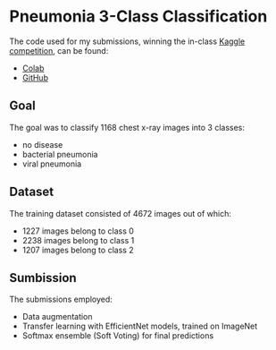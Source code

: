 # Pneumonia 3-Class Classification
The code used for my submissions, winning the in-class <a href="https://www.kaggle.com/c/detect-pneumonia-fall-2021/leaderboard"> Kaggle competition</a>, can be found:
* <a href="https://colab.research.google.com/drive/1SscqutZjmk5CDowhF3I7bMF30KM7C1sD?usp=sharing">Colab</a>
* <a href="https://github.com/Ggkenios/Pneumonia_Classification/blob/main/Detect_Pneumonia.ipynb">GitHub</a> 

## Goal
The goal was to classify 1168 chest x-ray images into 3 classes:
* no disease
* bacterial pneumonia
* viral pneumonia 

## Dataset 
The training dataset consisted of 4672 images out of which:
* 1227 images belong to class 0
* 2238 images belong to class 1
* 1207 images belong to class 2 

## Sumbission
The submissions employed:
* Data augmentation
* Transfer learning with EfficientNet models, trained on ImageNet
* Softmax ensemble (Soft Voting) for final predictions
